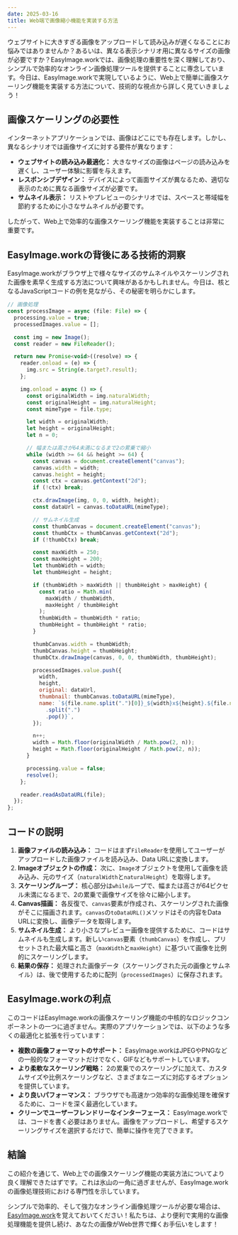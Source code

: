 ```yaml
---
date: 2025-03-16
title: Web端で画像縮小機能を実装する方法
---
```


ウェブサイトに大きすぎる画像をアップロードして読み込みが遅くなることにお悩みではありませんか？あるいは、異なる表示シナリオ用に異なるサイズの画像が必要ですか？EasyImage.workでは、画像処理の重要性を深く理解しており、シンプルで効率的なオンライン画像処理ツールを提供することに専念しています。今日は、EasyImage.workで実現しているように、Web上で簡単に画像スケーリング機能を実装する方法について、技術的な視点から詳しく見ていきましょう！

## 画像スケーリングの必要性

インターネットアプリケーションでは、画像はどこにでも存在します。しかし、異なるシナリオでは画像サイズに対する要件が異なります：

- **ウェブサイトの読み込み最適化：** 大きなサイズの画像はページの読み込みを遅くし、ユーザー体験に影響を与えます。
- **レスポンシブデザイン：** デバイスによって画面サイズが異なるため、適切な表示のために異なる画像サイズが必要です。
- **サムネイル表示：** リストやプレビューのシナリオでは、スペースと帯域幅を節約するために小さなサムネイルが必要です。

したがって、Web上で効率的な画像スケーリング機能を実装することは非常に重要です。

## EasyImage.workの背後にある技術的洞察

EasyImage.workがブラウザ上で様々なサイズのサムネイルやスケーリングされた画像を素早く生成する方法について興味があるかもしれません。今日は、核となるJavaScriptコードの例を見ながら、その秘密を明らかにします。

```js
// 画像処理
const processImage = async (file: File) => {
  processing.value = true;
  processedImages.value = [];

  const img = new Image();
  const reader = new FileReader();

  return new Promise<void>((resolve) => {
    reader.onload = (e) => {
      img.src = String(e.target?.result);
    };

    img.onload = async () => {
      const originalWidth = img.naturalWidth;
      const originalHeight = img.naturalHeight;
      const mimeType = file.type;

      let width = originalWidth;
      let height = originalHeight;
      let n = 0;

      // 幅または高さが64未満になるまで2の累乗で縮小
      while (width >= 64 && height >= 64) {
        const canvas = document.createElement("canvas");
        canvas.width = width;
        canvas.height = height;
        const ctx = canvas.getContext("2d");
        if (!ctx) break;

        ctx.drawImage(img, 0, 0, width, height);
        const dataUrl = canvas.toDataURL(mimeType);

        // サムネイル生成
        const thumbCanvas = document.createElement("canvas");
        const thumbCtx = thumbCanvas.getContext("2d");
        if (!thumbCtx) break;

        const maxWidth = 250;
        const maxHeight = 200;
        let thumbWidth = width;
        let thumbHeight = height;

        if (thumbWidth > maxWidth || thumbHeight > maxHeight) {
          const ratio = Math.min(
            maxWidth / thumbWidth,
            maxHeight / thumbHeight
          );
          thumbWidth = thumbWidth * ratio;
          thumbHeight = thumbHeight * ratio;
        }

        thumbCanvas.width = thumbWidth;
        thumbCanvas.height = thumbHeight;
        thumbCtx.drawImage(canvas, 0, 0, thumbWidth, thumbHeight);

        processedImages.value.push({
          width,
          height,
          original: dataUrl,
          thumbnail: thumbCanvas.toDataURL(mimeType),
          name: `${file.name.split(".")[0]}_${width}x${height}.${file.name
            .split(".")
            .pop()}`,
        });

        n++;
        width = Math.floor(originalWidth / Math.pow(2, n));
        height = Math.floor(originalHeight / Math.pow(2, n));
      }

      processing.value = false;
      resolve();
    };

    reader.readAsDataURL(file);
  });
};
```

## コードの説明

1. **画像ファイルの読み込み：** コードはまず`FileReader`を使用してユーザーがアップロードした画像ファイルを読み込み、Data URLに変換します。
2. **Imageオブジェクトの作成：** 次に、`Image`オブジェクトを使用して画像を読み込み、元のサイズ（`naturalWidth`と`naturalHeight`）を取得します。
3. **スケーリングループ：** 核心部分は`while`ループで、幅または高さが64ピクセル未満になるまで、2の累乗で画像サイズを徐々に縮小します。
4. **Canvas描画：** 各反復で、`canvas`要素が作成され、スケーリングされた画像がそこに描画されます。`canvas`の`toDataURL()`メソッドはその内容をData URLに変換し、画像データを取得します。
5. **サムネイル生成：** より小さなプレビュー画像を提供するために、コードはサムネイルも生成します。新しい`canvas`要素（`thumbCanvas`）を作成し、プリセットされた最大幅と高さ（`maxWidth`と`maxHeight`）に基づいて画像を比例的にスケーリングします。
6. **結果の保存：** 処理された画像データ（スケーリングされた元の画像とサムネイル）は、後で使用するために配列（`processedImages`）に保存されます。

## EasyImage.workの利点

このコードはEasyImage.workの画像スケーリング機能の中核的なロジックコンポーネントの一つに過ぎません。実際のアプリケーションでは、以下のような多くの最適化と拡張を行っています：

- **複数の画像フォーマットのサポート：** EasyImage.workはJPEGやPNGなどの一般的なフォーマットだけでなく、GIFなどもサポートしています。
- **より柔軟なスケーリング戦略：** 2の累乗でのスケーリングに加えて、カスタムサイズや比例スケーリングなど、さまざまなニーズに対応するオプションを提供しています。
- **より良いパフォーマンス：** ブラウザでも高速かつ効率的な画像処理を確保するために、コードを深く最適化しています。
- **クリーンでユーザーフレンドリーなインターフェース：** EasyImage.workでは、コードを書く必要はありません。画像をアップロードし、希望するスケーリングサイズを選択するだけで、簡単に操作を完了できます。

## 結論

この紹介を通じて、Web上での画像スケーリング機能の実装方法についてより良く理解できたはずです。これは氷山の一角に過ぎませんが、EasyImage.workの画像処理技術における専門性を示しています。

シンプルで効率的、そして強力なオンライン画像処理ツールが必要な場合は、[EasyImage.work](https://easyimage.work)を覚えておいてください！私たちは、より便利で実用的な画像処理機能を提供し続け、あなたの画像がWeb世界で輝くお手伝いをします！
